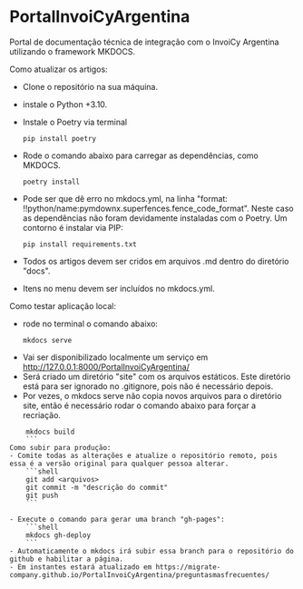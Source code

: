# PortalInvoiCyArgentina
Portal de documentação técnica de integração com o InvoiCy Argentina utilizando o framework MKDOCS.


Como atualizar os artigos:
- Clone o repositório na sua máquina.
- instale o Python +3.10.
- Instale o Poetry via terminal
    ```shell
    pip install poetry
    ```
- Rode o comando abaixo para carregar as dependências, como MKDOCS.
    ```shell
    poetry install
    ```
- Pode ser que dê erro no mkdocs.yml, na linha "format: !!python/name:pymdownx.superfences.fence_code_format". 
    Neste caso as dependências não foram devidamente instaladas com o Poetry.
    Um contorno é instalar via PIP:
    ```shell
    pip install requirements.txt
    ```

- Todos os artigos devem ser cridos em arquivos .md dentro do diretório "docs".
- Itens no menu devem ser incluídos no mkdocs.yml.

Como testar aplicação local:
- rode no terminal o comando abaixo:
    ```shell
    mkdocs serve
    ```
- Vai ser disponibilizado localmente um serviço em http://127.0.0.1:8000/PortalInvoiCyArgentina/
- Será criado um diretório "site" com os arquivos estáticos. Este diretório está para ser ignorado no .gitignore, pois não é necessário depois.
- Por vezes, o mkdocs serve não copia novos arquivos para o diretório site, então é necessário rodar o comando abaixo para forçar a recriação.
```shell
    mkdocs build
    ```
Como subir para produção:
- Comite todas as alterações e atualize o repositório remoto, pois essa é a versão original para qualquer pessoa alterar.
    ```shell
    git add <arquivos>
    git commit -m "descrição do commit"
    git push
    ```

- Execute o comando para gerar uma branch "gh-pages":
    ```shell
    mkdocs gh-deploy
    ```
- Automaticamente o mkdocs irá subir essa branch para o repositório do github e habilitar a página.
- Em instantes estará atualizado em https://migrate-company.github.io/PortalInvoiCyArgentina/preguntasmasfrecuentes/
